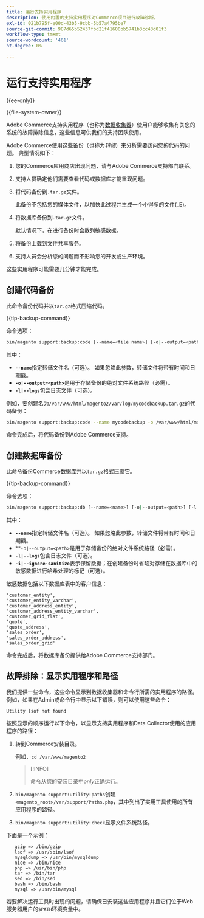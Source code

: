 ```yaml
---
title: 运行支持实用程序
description: 使用内置的支持实用程序对Commerce项目进行故障诊断。
exl-id: 021b795f-e00d-43b5-9cbb-5b57a4795be7
source-git-commit: 987d65b52437fbd21f41600bb5741b3cc43d01f3
workflow-type: tm+mt
source-wordcount: '461'
ht-degree: 0%

---
```


# 运行支持实用程序

{{ee-only}}

{{file-system-owner}}

Adobe Commerce支持实用程序（也称为[数据收集器](https://experienceleague.adobe.com/en/docs/commerce-admin/systems/tools/support#data-collector)）使用户能够收集有关您的系统的故障排除信息，这些信息可供我们的支持团队使用。

Adobe Commerce使用这些备份（也称为&#x200B;_转储_）来分析需要访问您的代码的问题。 典型情况如下：

1. 您的Commerce应用商店出现问题，请与Adobe Commerce支持部门联系。
1. 支持人员确定他们需要查看代码或数据库才能重现问题。
1. 将代码备份到`.tar.gz`文件。

   此备份不包括您的媒体文件，以加快此过程并生成一个小得多的文件(_E)。

1. 将数据库备份到`.tar.gz`文件。

   默认情况下，在进行备份时会散列敏感数据。

1. 将备份上载到文件共享服务。
1. 支持人员会分析您的问题而不影响您的开发或生产环境。

这些实用程序可能需要几分钟才能完成。

## 创建代码备份

此命令备份代码并以`tar.gz`格式压缩代码。

{{tip-backup-command}}

命令选项：

```bash
bin/magento support:backup:code [--name=<file name>] [-o|--output=<path>] [-l|--logs]
```

其中：

- **`--name`**&#x200B;指定转储文件名（可选）。 如果忽略此参数，转储文件将带有时间和日期戳。
- **`-o|--output=<path>`**&#x200B;是用于存储备份的绝对文件系统路径（必需）。
- **`-l|--logs`**&#x200B;包含日志文件（可选）。

例如，要创建名为`/var/www/html/magento2/var/log/mycodebackup.tar.gz`的代码备份：

```bash
bin/magento support:backup:code --name mycodebackup -o /var/www/html/magento2/var/log
```

命令完成后，将代码备份到Adobe Commerce支持。

## 创建数据库备份

此命令备份Commerce数据库并以`tar.gz`格式压缩它。

{{tip-backup-command}}

命令选项：

```bash
bin/magento support:backup:db [--name=<name>] [-o|--output=<path>] [-l|--logs] [-i|--ignore-sanitize]
```

其中：

- **`--name`**&#x200B;指定转储文件名（可选）。 如果忽略此参数，转储文件将带有时间和日期戳。
- **`-o|--output=<path>`是用于存储备份的绝对文件系统路径（必需）。
- **`-l|--logs`**&#x200B;包含日志文件（可选）。
- **`-i|--ignore-sanitize`**&#x200B;表示保留数据；在创建备份时省略对存储在数据库中的敏感数据进行哈希处理的标记（可选）。

敏感数据包括以下数据库表中的客户信息：

```
'customer_entity',
'customer_entity_varchar',
'customer_address_entity',
'customer_address_entity_varchar',
'customer_grid_flat',
'quote',
'quote_address',
'sales_order',
'sales_order_address',
'sales_order_grid'
```

命令完成后，将数据库备份提供给Adobe Commerce支持部门。

## 故障排除：显示实用程序和路径

我们提供一些命令，这些命令显示到数据收集器和命令行所需的实用程序的路径。 例如，如果在Admin或命令行中显示以下错误，则可以使用这些命令：

```
Utility lsof not found
```

按照显示的顺序运行以下命令，以显示支持实用程序和Data Collector使用的应用程序的路径：

1. 转到Commerce安装目录。

   例如，`cd /var/www/magento2`

   >[!INFO]
   >
   >命令从您的安装目录中&#x200B;_only_&#x200B;正确运行。

1. `bin/magento support:utility:paths`创建`<magento_root>/var/support/Paths.php`，其中列出了实用工具使用的所有应用程序的路径。
1. `bin/magento support:utility:check`显示文件系统路径。

下面是一个示例：

```
   gzip => /bin/gzip
   lsof => /usr/sbin/lsof
   mysqldump => /usr/bin/mysqldump
   nice => /bin/nice
   php => /usr/bin/php
   tar => /bin/tar
   sed => /bin/sed
   bash => /bin/bash
   mysql => /usr/bin/mysql
```

若要解决运行工具时出现的问题，请确保已安装这些应用程序并且它们位于Web服务器用户的`$PATH`环境变量中。
